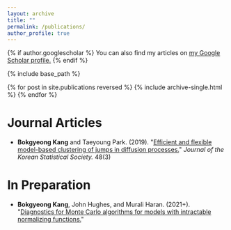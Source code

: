 ```yaml
---
layout: archive
title: ""
permalink: /publications/
author_profile: true
---
```


{% if author.googlescholar %}
  You can also find my articles on <u><a href="{{author.googlescholar}}">my Google Scholar profile</a>.</u>
{% endif %}

{% include base_path %}

{% for post in site.publications reversed %}
  {% include archive-single.html %}
{% endfor %}

Journal Articles
====== 
* **Bokgyeong Kang** and Taeyoung Park. (2019). "[Efficient and flexible model-based clustering of jumps in diffusion processes.](https://www.sciencedirect.com/science/article/abs/pii/S1226319219300377)"  <i>Journal of the Korean Statistical Society.</i> 48(3)


In Preparation
====== 
* **Bokgyeong Kang**, John Hughes, and Murali Haran. (2021+). "[Diagnostics for Monte Carlo algorithms for models with intractable normalizing functions.](https://arxiv.org/pdf/2109.05121.pdf)" 
